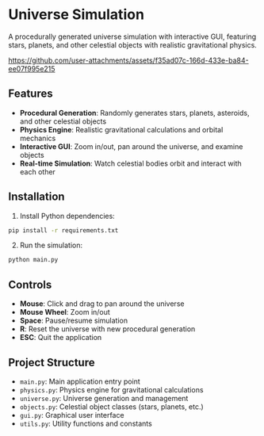 # Universe Simulation

A procedurally generated universe simulation with interactive GUI, featuring stars, planets, and other celestial objects with realistic gravitational physics.

https://github.com/user-attachments/assets/f35ad07c-166d-433e-ba84-ee07f995e215

## Features

- **Procedural Generation**: Randomly generates stars, planets, asteroids, and other celestial objects
- **Physics Engine**: Realistic gravitational calculations and orbital mechanics
- **Interactive GUI**: Zoom in/out, pan around the universe, and examine objects
- **Real-time Simulation**: Watch celestial bodies orbit and interact with each other

## Installation

1. Install Python dependencies:
```bash
pip install -r requirements.txt
```

2. Run the simulation:
```bash
python main.py
```

## Controls

- **Mouse**: Click and drag to pan around the universe
- **Mouse Wheel**: Zoom in/out
- **Space**: Pause/resume simulation
- **R**: Reset the universe with new procedural generation
- **ESC**: Quit the application

## Project Structure

- `main.py`: Main application entry point
- `physics.py`: Physics engine for gravitational calculations
- `universe.py`: Universe generation and management
- `objects.py`: Celestial object classes (stars, planets, etc.)
- `gui.py`: Graphical user interface
- `utils.py`: Utility functions and constants 
